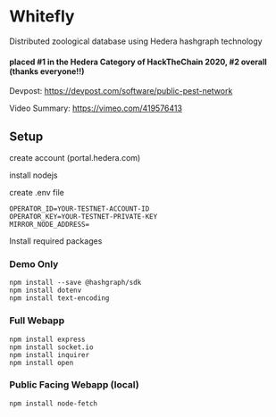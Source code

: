 # Whitefly #
Distributed zoological database using Hedera hashgraph technology

 #### placed #1 in the Hedera Category of HackTheChain 2020, #2 overall (thanks everyone!!) ####

Devpost: https://devpost.com/software/public-pest-network


Video Summary: https://vimeo.com/419576413


## Setup ##
create account (portal.hedera.com)


install nodejs


create .env file
  ```
  OPERATOR_ID=YOUR-TESTNET-ACCOUNT-ID
  OPERATOR_KEY=YOUR-TESTNET-PRIVATE-KEY
  MIRROR_NODE_ADDRESS=
  ```
  
  
Install required packages 
  ### Demo Only ###
  ```
  npm install --save @hashgraph/sdk
  npm install dotenv
  npm install text-encoding
  ```
  ### Full Webapp ###
  ```
  npm install express
  npm install socket.io
  npm install inquirer
  npm install open
  ```
  ### Public Facing Webapp (local) ###
  ```
  npm install node-fetch
  ```
